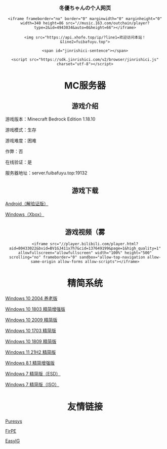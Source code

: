 ### <center>冬優ちゃんの个人网页</center>

<div align="center">
	
	<iframe frameborder="no" border="0" marginwidth="0" marginheight="0" width=340 height=86 src="//music.163.com/outchain/player?type=2&id=4943034&auto=0&height=66"></iframe>
	
	<img src="https://api.xhofe.top/ip/?line1=欢迎访问本站！&line2=fuibafuyu.top">
	
	<span id="jinrishici-sentence"></span>
	
	<script src="https://sdk.jinrishici.com/v2/browser/jinrishici.js" charset="utf-8"></script>
	
</div>

# <center>MC服务器</center>

## <center>游戏介绍</center>

游戏版本：Minecraft Bedrock Edition 1.18.10

游戏模式：生存

游戏难度：困难

作弊：否

在线验证：是

服务器地址：server.fuibafuyu.top:19132

## <center>游戏下载</center>

<a href="http://download.fuibafuyu.top/Program/Android/Minecraft/MCBE_1.18.10.04.apk">Android（解验证版）</a>

<a href="https://www.xbox.com/zh-cn/games/store/minecraft-for-windows/9nblggh2jhxj">Windows（Xbox）</a>

## <center>游戏视频（雾</center>

<div align="center">
	
	<iframe src="//player.bilibili.com/player.html?aid=80433022&bvid=BV1GJ411x7h7&cid=137649199&page=1&high_quality=1" allowfullscreen="allowfullscreen" width="100%" height="500" scrolling="no" frameborder="0" sandbox="allow-top-navigation allow-same-origin allow-forms allow-scripts"></iframe>
	
</div>

# <center>精简系统</center>

<a href="http://download.fuibafuyu.top/System/Windows/Lite/Win10-2004-YangLao-210919.iso">Windows 10 2004 养老版</a>

<a href="http://download.fuibafuyu.top/System/Windows/Lite/Win10-1803-Plus-ALPHA210208.iso">Windows 10 1803 精简增强版</a>

<a href="http://download.fuibafuyu.top/System/Windows/Lite/Win10-2009-Lite-ALPHA210320.iso">Windows 10 2009 精简版</a>

<a href="http://download.fuibafuyu.top/System/Windows/Lite/Win10-1703-Lite-ALPHA210206.iso">Windows 10 1703 精简版</a>

<a href="http://download.fuibafuyu.top/System/Windows/Lite/Win10-1809-Lite-ALPHA210311.iso">Windows 10 1809 精简版</a>

<a href="http://download.fuibafuyu.top/System/Windows/Lite/Win11-21H2-Lite-ALPHA211003.iso">Windows 11 21H2 精简版</a>

<a href="http://download.fuibafuyu.top/System/Windows/Lite/Win8.1-Plus-ALPHA210214.esd">Windows 8.1 精简增强版</a>

<a href="http://download.fuibafuyu.top/System/Windows/Lite/Win7-Lite-ALPHA210228.esd">Windows 7 精简版（ESD）</a>

<a href="http://download.fuibafuyu.top/System/Windows/Lite/Win7-Lite-ALPHA210228.iso">Windows 7 精简版（ISO）</a>

# <center>友情链接</center>

<a href="https://www.puresys.net/">Puresys</a>

<a href="https://firpe.cn/">FirPE</a>

<a href="https://easyig.site/">EasyIG</a>

<html>
	<head>
		<meta charset="UTF-8">
		<title></title>
		<link rel="stylesheet" href="https://cdn.jsdelivr.net/npm/font-awesome/css/font-awesome.min.css">
	</head>
	<body>
	</body>
	<script src="https://cdn.jsdelivr.net/gh/stevenjoezhang/live2d-widget/autoload.js"></script>
</html>

<script>

		(function(window,document,undefined){
			var hearts = [];
			window.requestAnimationFrame = (function(){
				return window.requestAnimationFrame ||
				window.webkitRequestAnimationFrame ||
				window.mozRequestAnimationFrame ||
				window.oRequestAnimationFrame ||
				window.msRequestAnimationFrame ||
				function (callback){
					setTimeout(callback,1000/60);
				}
			})();
			init();
			function init(){
				css(".heart{width: 10px;height: 10px;position: fixed;background: #f00;transform: rotate(45deg);-webkit-transform: rotate(45deg);-moz-transform: rotate(45deg);}.heart:after,.heart:before{content: '';width: inherit;height: inherit;background: inherit;border-radius: 50%;-webkit-border-radius: 50%;-moz-border-radius: 50%;position: absolute;}.heart:after{top: -5px;}.heart:before{left: -5px;}");
				attachEvent();
				gameloop();
			}
			function gameloop(){
				for(var i=0;i<hearts.length;i++){
					if(hearts[i].alpha <=0){
						document.body.removeChild(hearts[i].el);
						hearts.splice(i,1);
						continue;
					}
					hearts[i].y--;
					hearts[i].scale += 0.004;
					hearts[i].alpha -= 0.013;
					hearts[i].el.style.cssText = "left:"+hearts[i].x+"px;top:"+hearts[i].y+"px;opacity:"+hearts[i].alpha+";transform:scale("+hearts[i].scale+","+hearts[i].scale+") rotate(45deg);background:"+hearts[i].color;
				}
				requestAnimationFrame(gameloop);
			}
			function attachEvent(){
				var old = typeof window.onclick==="function" && window.onclick;
				window.onclick = function(event){
					old && old();
					createHeart(event);
				}
			}
			function createHeart(event){
				var d = document.createElement("div");
				d.className = "heart";
				hearts.push({
					el : d,
					x : event.clientX - 5,
					y : event.clientY - 5,
					scale : 1,
					alpha : 1,
					color : randomColor()
				});
				document.body.appendChild(d);
			}
			function css(css){
				var style = document.createElement("style");
				style.type="text/css";
				try{
					style.appendChild(document.createTextNode(css));
				}catch(ex){
					style.styleSheet.cssText = css;
				}
				document.getElementsByTagName('head')[0].appendChild(style);
			}
			function randomColor(){
				return "rgb("+(~~(Math.random()*255))+","+(~~(Math.random()*255))+","+(~~(Math.random()*255))+")";
			}
		})(window,document);
</script>
